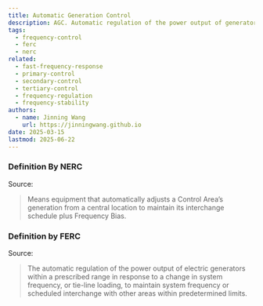 ```yaml
---
title: Automatic Generation Control
description: AGC. Automatic regulation of the power output of generators.
tags:
  - frequency-control
  - ferc
  - nerc
related:
  - fast-frequency-response
  - primary-control
  - secondary-control
  - tertiary-control
  - frequency-regulation
  - frequency-stability
authors:
  - name: Jinning Wang
    url: https://jinningwang.github.io
date: 2025-03-15
lastmod: 2025-06-22
---
```


### Definition By NERC

Source: <d-cite key="nerc2024glossary"></d-cite>

> Means equipment that automatically adjusts a Control Area’s generation from a central location to maintain its interchange schedule plus Frequency Bias.

### Definition by FERC

Source: <d-cite key="ferc2020glossary"></d-cite>

> The automatic regulation of the power output of electric generators within a prescribed range in response to a change in system frequency, or tie-line loading, to maintain system frequency or scheduled interchange with other areas within predetermined limits.
